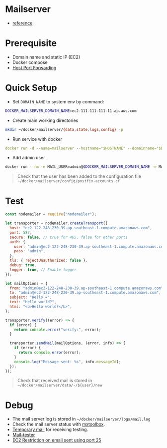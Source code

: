 # Mailserver

- [reference](https://i12bretro.github.io/tutorials/0779.html)

# Prerequisite

- Domain name and static IP (EC2)
- Docker compose
- [Host Port Forwarding](https://docker-mailserver.github.io/docker-mailserver/latest/config/security/understanding-the-ports/#overview-of-email-ports)

# Quick Setup

- Set `DOMAIN_NAME` to system env by command:

```bash
DOCKER_MAILSERVER_DOMAIN_NAME=ec2-111-111-111-11.ap.aws.com
```

- Create main working directories

```bash
mkdir ~/docker/mailserver/{data,state,logs,config} -p
```

- Run service with docker

```yaml
docker run -d --name=mailserver --hostname="$HOSTNAME" --domainname="$DOCKER_MAILSERVER_DOMAIN_NAME" -p 25:25 -p 143:143 -p 587:587 -p 993:993 -e ENABLE_SPAMASSASSIN=1 -e SPAMASSASSIN_SPAM_TO_INBOX=1 -e ENABLE_CLAMAV=1 -e ENABLE_POSTGREY=1 -e ENABLE_FAIL2BAN=0 -e ENABLE_SASLAUTHD=0 -e ONE_DIR=1 -e TZ=America/New_York -v ~/docker/mailserver/data/:/var/mail/ -v ~/docker/mailserver/state/:/var/mail-state/ -v ~/docker/mailserver/logs/:/var/log/mail/ -v ~/docker/mailserver/config/:/tmp/docker-mailserver/ --restart=unless-stopped mailserver/docker-mailserver
```

- Add admin user

```bash
docker run --rm -e MAIL_USER=admin@$DOCKER_MAILSERVER_DOMAIN_NAME -e MAIL_PASS=admin -it mailserver/docker-mailserver /bin/sh -c 'echo "$MAIL_USER|$(doveadm pw -s SHA512-CRYPT -u $MAIL_USER -p $MAIL_PASS)"' >> ~/docker/mailserver/config/postfix-accounts.cf
```

> Check that the user has been added to the configuration file `~/docker/mailserver/config/postfix-accounts.cf`

# Test

```javascript
const nodemailer = require("nodemailer");

let transporter = nodemailer.createTransport({
  host: "ec2-122-248-230-39.ap-southeast-1.compute.amazonaws.com",
  port: 587,
  secure: false, // true for 465, false for other ports
  auth: {
    user: "admin@ec2-122-248-230-39.ap-southeast-1.compute.amazonaws.com",
    pass: "admin",
  },
  tls: { rejectUnauthorized: false },
  debug: true,
  logger: true, // Enable logger
});

let mailOptions = {
  from: "admin@ec2-122-248-230-39.ap-southeast-1.compute.amazonaws.com",
  to: "admin@ec2-122-248-230-39.ap-southeast-1.compute.amazonaws.com",
  subject: "Hello ✔",
  text: "Hello world?",
  html: "<b>Hello world?</b>",
};

transporter.verify((error) => {
  if (error) {
    return console.error("verify:", error);
  }

  transporter.sendMail(mailOptions, (error, info) => {
    if (error) {
      return console.error(error);
    }
    console.log("Message sent: %s", info.messageId);
  });
});
```

> Check that received mail is stored in `~/docker/mailserver/data/-/${user}/new`

# Debug

- The mail server log is stored in `~/docker/mailserver/logs/mail.log`
- Check the mail server status with [mxtoolbox](https://mxtoolbox.com/diagnostic.aspx).
- [Temporary mail](https://10minutemail.com/) for receiving testing.
- [Mail-tester](https://www.mail-tester.com/)
- [EC2 Restriction on email sent using port 25](https://docs.aws.amazon.com/AWSEC2/latest/UserGuide/ec2-resource-limits.html#port-25-throttle)
